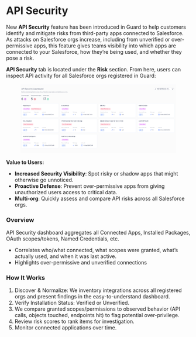 # API Security

New **API Security** feature has been introduced in Guard to help customers identify and mitigate risks from third-party apps connected to Salesforce. As attacks on Salesforce orgs increase, including from unverified or over-permissive apps, this feature gives teams visibility into which apps are connected to your Salesforce, how they’re being used, and whether they pose a risk.

**API Security** tab is located under the **Risk** section. From here, users can inspect API activity for all Salesforce orgs registered in Guard:

<figure><img src="../../.gitbook/assets/image (1).png" alt=""><figcaption></figcaption></figure>

**Value to Users:**

* **Increased Security Visibility**: Spot risky or shadow apps that might otherwise go unnoticed.
* **Proactive Defense**: Prevent over-permissive apps from giving unauthorized users access to critical data.
* **Multi-org**: Quickly assess and compare API risks across all Salesforce orgs.

### Overview

API Security dashboard aggregates all Connected Apps, Installed Packages, OAuth scopes/tokens, Named Credentials, etc.

* Correlates who/what connected, what scopes were granted, what’s actually used, and when it was last active.
* Highlights over-permissive and unverified connections

### How It Works

1. Discover & Normalize: We inventory integrations across all registered orgs and present findings in the easy-to-understand dashboard.
2. Verify Installation Status: Verified or Unverified.
3. We compare granted scopes/permissions to observed behavior (API calls, objects touched, endpoints hit) to flag potential over-privilege.
4. Review risk scores to rank items for investigation.
5. Monitor connected applications over time.

&#x20;
